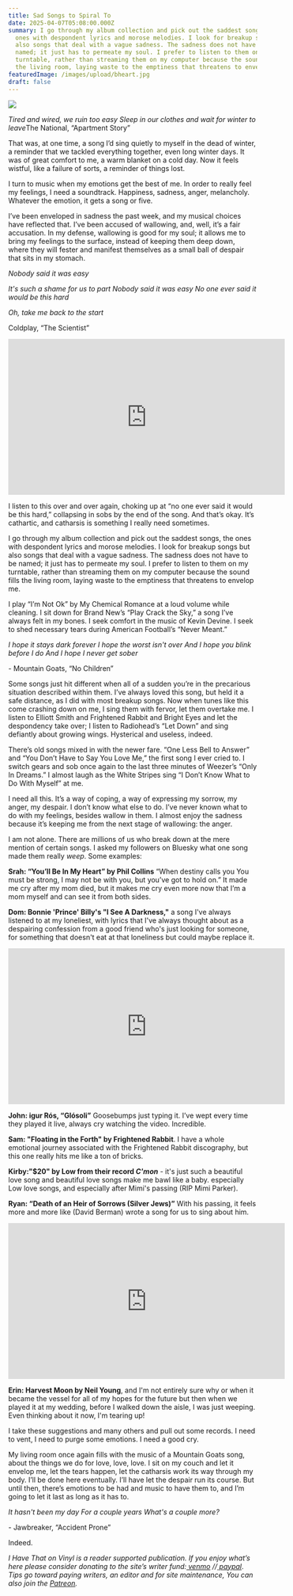 ```yaml
---
title: Sad Songs to Spiral To
date: 2025-04-07T05:08:00.000Z
summary: I go through my album collection and pick out the saddest songs, the
  ones with despondent lyrics and morose melodies. I look for breakup songs but
  also songs that deal with a vague sadness. The sadness does not have to be
  named; it just has to permeate my soul. I prefer to listen to them on my
  turntable, rather than streaming them on my computer because the sound fills
  the living room, laying waste to the emptiness that threatens to envelop me.
featuredImage: /images/upload/bheart.jpg
draft: false
---
```

![](/images/upload/bheart.jpg)

*Tired and wired, we ruin too easy
Sleep in our clothes and wait for winter to leave*The National, “Apartment Story”

That was, at one time, a song I’d sing quietly to myself in the dead of winter, a reminder that we tackled everything together, even long winter days. It was of great comfort to me, a warm blanket on a cold day. Now it feels wistful, like a failure of sorts, a reminder of things lost.

I turn to music when my emotions get the best of me. In order to really feel my feelings, I need a soundtrack. Happiness, sadness, anger, melancholy. Whatever the emotion, it gets a song or five.

I’ve been enveloped in sadness the past week, and my musical choices have reflected that. I’ve been accused of wallowing, and, well, it’s a fair accusation. In my defense, wallowing is good for my soul; it allows me to bring my feelings to the surface, instead of keeping them deep down, where they will fester and manifest themselves as a small ball of despair that sits in my stomach.

*Nobody said it was easy*

*It's such a shame for us to part
Nobody said it was easy
No one ever said it would be this hard*

*Oh, take me back to the start*

Coldplay, “The Scientist”

<iframe width="560" height="315" src="https://www.youtube.com/embed/RB-RcX5DS5A?si=7N_T-8Syh5CWb6ND" title="YouTube video player" frameborder="0" allow="accelerometer; autoplay; clipboard-write; encrypted-media; gyroscope; picture-in-picture; web-share" referrerpolicy="strict-origin-when-cross-origin" allowfullscreen></iframe>

I listen to this over and over again, choking up at “no one ever said it would be this hard,” collapsing in sobs by the end of the song. And that’s okay. It’s cathartic, and catharsis is something I really need sometimes.

I go through my album collection and pick out the saddest songs, the ones with despondent lyrics and morose melodies. I look for breakup songs but also songs that deal with a vague sadness. The sadness does not have to be named; it just has to permeate my soul. I prefer to listen to them on my turntable, rather than streaming them on my computer because the sound fills the living room, laying waste to the emptiness that threatens to envelop me.

I play “I’m Not Ok” by My Chemical Romance at a loud volume while cleaning. I sit down for Brand New’s “Play Crack the Sky,” a song I’ve always felt in my bones. I seek comfort in the music of Kevin Devine. I seek to shed necessary tears during American Football’s “Never Meant.”

*I hope it stays dark forever
I hope the worst isn't over
And I hope you blink before I do
And I hope I never get sober*

\- Mountain Goats, “No Children”

Some songs just hit different when all of a sudden you’re in the precarious situation described within them. I’ve always loved this song, but held it a safe distance, as I did with most breakup songs. Now when tunes like this come crashing down on me, I sing them with fervor, let them overtake me. I listen to Elliott Smith and Frightened Rabbit and Bright Eyes and let the despondency take over; I listen to Radiohead’s “Let Down” and sing defiantly about growing wings. Hysterical and useless, indeed.

There’s old songs mixed in with the newer fare. “One Less Bell to Answer” and “You Don’t Have to Say You Love Me,” the first song I ever cried to. I switch gears and sob once again to the last three minutes of Weezer’s “Only In Dreams.” I almost laugh as the White Stripes sing “I Don’t Know What to Do With Myself” at me.

I need all this. It’s a way of coping, a way of expressing my sorrow, my anger, my despair. I don’t know what else to do. I’ve never known what to do with my feelings, besides wallow in them. I almost enjoy the sadness because it’s keeping me from the next stage of wallowing: the anger. 

I am not alone. There are millions of us who break down at the mere mention of certain songs. I asked my followers on Bluesky what one song made them really *weep*. Some examples:

**Srah: “You’ll Be In My Heart” by Phil Collins** “When destiny calls you You must be strong, I may not be with you, but you’ve got to hold on.” It made me cry after my mom died, but it makes me cry even more now that I’m a mom myself and can see it from both sides.

**Dom: Bonnie 'Prince' Billy's "I See A Darkness,"** a song I've always listened to at my loneliest, with lyrics that I've always thought about as a despairing confession from a good friend who's just looking for someone, for something that doesn't eat at that loneliness but could maybe replace it.

<iframe width="560" height="315" src="https://www.youtube.com/embed/4iV4NwSbscg?si=FrlCcF99k8sjxQ3Q" title="YouTube video player" frameborder="0" allow="accelerometer; autoplay; clipboard-write; encrypted-media; gyroscope; picture-in-picture; web-share" referrerpolicy="strict-origin-when-cross-origin" allowfullscreen></iframe>

**John: igur Rós, “Glósoli”** Goosebumps just typing it. I’ve wept every time they played it live, always cry watching the video. Incredible.

**Sam: "Floating in the Forth" by Frightened Rabbit**. I have a whole emotional journey associated with the Frightened Rabbit discography, but this one really hits me like a ton of bricks.

**Kirby:"$20" by Low from their record *C'mon*** - it's just such a beautiful love song and beautiful love songs make me bawl like a baby. especially Low love songs, and especially after Mimi's passing (RIP Mimi Parker).

**Ryan: “Death of an Heir of Sorrows (Silver Jews)”** With his passing, it feels more and more like (David Berman) wrote a song for us to sing about him.

<iframe width="560" height="315" src="https://www.youtube.com/embed/MejAUT1z7HA?si=QxgMphX084efsRoY" title="YouTube video player" frameborder="0" allow="accelerometer; autoplay; clipboard-write; encrypted-media; gyroscope; picture-in-picture; web-share" referrerpolicy="strict-origin-when-cross-origin" allowfullscreen></iframe>

**Erin: Harvest Moon by Neil Young**, and I'm not entirely sure why or when it became the vessel for all of my hopes for the future but then when we played it at my wedding, before I walked down the aisle, I was just weeping. Even thinking about it now, I'm tearing up!

I take these suggestions and many others and pull out some records. I need to vent, I need to purge some emotions. I need a good cry.

My living room once again fills with the music of a Mountain Goats song, about the things we do for love, love, love. I sit on my couch and let it envelop me, let the tears happen, let the catharsis work its way through my body. I’ll be done here eventually. I’ll have let the despair run its course. But until then, there’s emotions to be had and music to have them to, and I’m going to let it last as long as it has to.

*It hasn't been my day
For a couple years
What's a couple more?*

\- Jawbreaker, “Accident Prone”

Indeed.



*I Have That on Vinyl is a reader supported publication. If you enjoy what’s here please consider donating to the site’s writer fund:[ venmo](https://account.venmo.com/u/Michele-Catalano2659) //[ paypal](https://www.paypal.com/paypalme/goingitaloneny?country.x=US&locale.x=en_US)*. *Tips go toward paying writers, an editor and for site maintenance, You can also join the [Patreon](https://www.patreon.com/c/IHaveThatonVinyl).*
